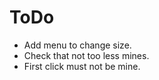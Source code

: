 # ToDo

- Add menu to change size.
- Check that not too less mines.
- First click must not be mine.
